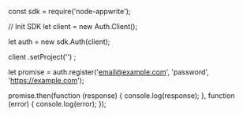 const sdk = require('node-appwrite');

// Init SDK
let client = new Auth.Client();

let auth = new sdk.Auth(client);

client
    .setProject('')
;

let promise = auth.register('email@example.com', 'password', 'https://example.com');

promise.then(function (response) {
    console.log(response);
}, function (error) {
    console.log(error);
});